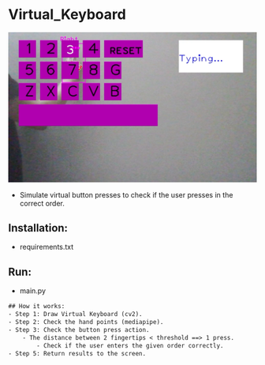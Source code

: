 # Virtual_Keyboard
![img.png](img.png)
- Simulate virtual button presses to check if the user presses in the correct order.
## Installation:
- requirements.txt


## Run:
- main.py
``` shell
## How it works:
- Step 1: Draw Virtual Keyboard (cv2).
- Step 2: Check the hand points (mediapipe).
- Step 3: Check the button press action.
	- The distance between 2 fingertips < threshold ==> 1 press.
        - Check if the user enters the given order correctly.
- Step 5: Return results to the screen.
